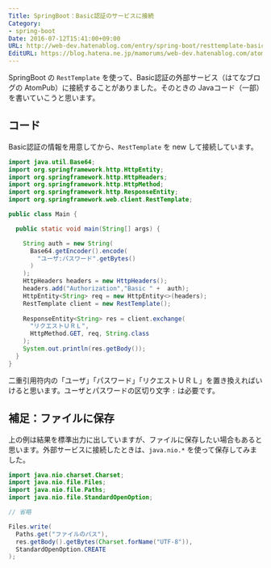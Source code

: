 ```yaml
---
Title: SpringBoot：Basic認証のサービスに接続
Category:
- spring-boot
Date: 2016-07-12T15:41:00+09:00
URL: http://web-dev.hatenablog.com/entry/spring-boot/resttemplate-basic-auth
EditURL: https://blog.hatena.ne.jp/mamorums/web-dev.hatenablog.com/atom/entry/10328749687178793756
---
```


SpringBoot の `RestTemplate` を使って、Basic認証の外部サービス（はてなブログの AtomPub）に接続することがありました。そのときの Javaコード（一部）を書いていこうと思います。


## コード
Basic認証の情報を用意してから、`RestTemplate` を new して接続しています。

```java
import java.util.Base64;
import org.springframework.http.HttpEntity;
import org.springframework.http.HttpHeaders;
import org.springframework.http.HttpMethod;
import org.springframework.http.ResponseEntity;
import org.springframework.web.client.RestTemplate;

public class Main {

  public static void main(String[] args) {

    String auth = new String(
      Base64.getEncoder().encode(
        "ユーザ:パスワード".getBytes()
      )
    );
    HttpHeaders headers = new HttpHeaders();
    headers.add("Authorization","Basic " +  auth);
    HttpEntity<String> req = new HttpEntity<>(headers);
    RestTemplate client = new RestTemplate();
    
    ResponseEntity<String> res = client.exchange(
      "リクエストＵＲＬ",
      HttpMethod.GET, req, String.class
    );
    System.out.println(res.getBody());
  }
}
```

二重引用符内の「ユーザ」「パスワード」「リクエストＵＲＬ」を置き換えればいけると思います。ユーザとパスワードの区切り文字 `:` は必要です。


## 補足：ファイルに保存
上の例は結果を標準出力に出していますが、ファイルに保存したい場合もあると思います。外部サービスに接続したときは、`java.nio.*` を使って保存してみました。


```java
import java.nio.charset.Charset;
import java.nio.file.Files;
import java.nio.file.Paths;
import java.nio.file.StandardOpenOption;

// 省略

Files.write(
  Paths.get("ファイルのパス"),
  res.getBody().getBytes(Charset.forName("UTF-8")),
  StandardOpenOption.CREATE
);
```
